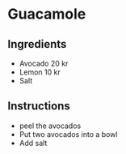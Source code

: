 # Guacamole
## Ingredients
* Avocado 20 kr
* Lemon 10 kr
* Salt 
## Instructions
* peel the avocados
* Put two avocados into a bowl
* Add salt
